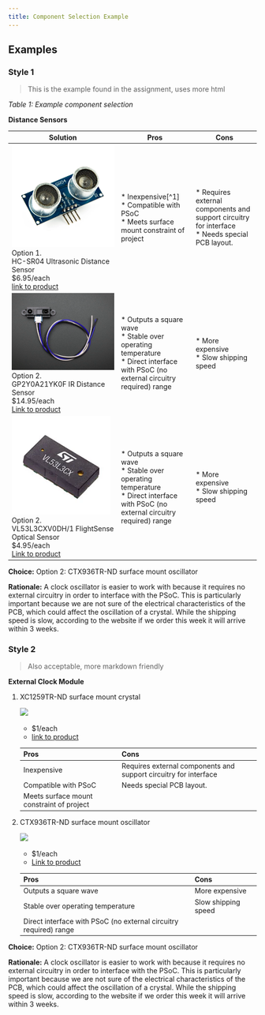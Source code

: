 ```yaml
---
title: Component Selection Example
---
```


## Examples

### Style 1

> This is the example found in the assignment, uses more html

*Table 1: Example component selection*

**Distance Sensors**

| **Solution**                                                                                                                                                                                      | **Pros**                                                                                                                                    | **Cons**                                                                                            |
| ------------------------------------------------------------------------------------------------------------------------------------------------------------------------------------------------- | ------------------------------------------------------------------------------------------------------------------------------------------- | --------------------------------------------------------------------------------------------------- |
| ![](HC-SRO4(Ultrasonic).png)<br>Option 1.<br> HC-SR04 Ultrasonic Distance Sensor<br>$6.95/each<br>[link to product](https://www.sparkfun.com/ultrasonic-distance-sensor-3-3v-hc-sr04.html)                 | \* Inexpensive[^1]<br>\* Compatible with PSoC<br>\* Meets surface mount constraint of project                                               | \* Requires external components and support circuitry for interface<br>\* Needs special PCB layout. |
| ![](GP2Y0A21YK0F(IR).png)<br>Option 2.<br>GP2Y0A21YK0F IR Distance Sensor <br> $14.95/each <br> [Link to product](https://www.adafruit.com/product/164?srsltid=AfmBOoqGMno-iUZhN62IBvV7WDMyy2TnaxIhXy4FnUmK-nh8u-D6jNSM) | \* Outputs a square wave <br>\* Stable over operating temperature <br> \* Direct interface with PSoC (no external circuitry required) range | * More expensive <br>\* Slow shipping speed                                                         |
| ![](VL53L3CXV0DH1(ToF).png)<br>Option 2.<br>VL53L3CXV0DH/1 FlightSense Optical Sensor<br> $4.95/each <br> [Link to product](https://www.digikey.com/en/products/detail/stmicroelectronics/VL53L3CXV0DH-1/11658305?s=N4IgjCBcoLQBxVAYygMwIYBsDOBTANCAPZQDaIALAJwDsIAugL6OEBMZIAagDICsAzN34BhABqcADABEAEgHoITIA) | \* Outputs a square wave <br>\* Stable over operating temperature <br> \* Direct interface with PSoC (no external circuitry required) range | * More expensive <br>\* Slow shipping speed                                                         |

**Choice:** Option 2: CTX936TR-ND surface mount oscillator

**Rationale:** A clock oscillator is easier to work with because it requires no external circuitry in order to interface with the PSoC. This is particularly important because we are not sure of the electrical characteristics of the PCB, which could affect the oscillation of a crystal. While the shipping speed is slow, according to the website if we order this week it will arrive within 3 weeks.

### Style 2

> Also acceptable, more markdown friendly

**External Clock Module**

1. XC1259TR-ND surface mount crystal

    ![](image1.png)

    * $1/each
    * [link to product](http://www.digikey.com/product-detail/en/ECS-40.3-S-5PX-TR/XC1259TR-ND/827366)

    | Pros                                      | Cons                                                             |
    | ----------------------------------------- | ---------------------------------------------------------------- |
    | Inexpensive                               | Requires external components and support circuitry for interface |
    | Compatible with PSoC                      | Needs special PCB layout.                                        |
    | Meets surface mount constraint of project |

1. CTX936TR-ND surface mount oscillator

    ![](image3.png)

    * $1/each
    * [Link to product](http://www.digikey.com/product-detail/en/636L3I001M84320/CTX936TR-ND/2292940)

    | Pros                                                              | Cons                |
    | ----------------------------------------------------------------- | ------------------- |
    | Outputs a square wave                                             | More expensive      |
    | Stable over operating temperature                                 | Slow shipping speed |
    | Direct interface with PSoC (no external circuitry required) range |

**Choice:** Option 2: CTX936TR-ND surface mount oscillator

**Rationale:** A clock oscillator is easier to work with because it requires no external circuitry in order to interface with the PSoC. This is particularly important because we are not sure of the electrical characteristics of the PCB, which could affect the oscillation of a crystal. While the shipping speed is slow, according to the website if we order this week it will arrive within 3 weeks.
